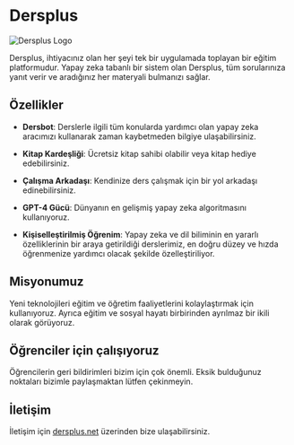 # Dersplus

![Dersplus Logo](https://dersplus.net/wp-content/uploads/2023/04/Adsiz-tasarim-3.svg)

Dersplus, ihtiyacınız olan her şeyi tek bir uygulamada toplayan bir eğitim platformudur. Yapay zeka tabanlı bir sistem olan Dersplus, tüm sorularınıza yanıt verir ve aradığınız her materyali bulmanızı sağlar.

## Özellikler

- **Dersbot**: Derslerle ilgili tüm konularda yardımcı olan yapay zeka aracımızı kullanarak zaman kaybetmeden bilgiye ulaşabilirsiniz.

- **Kitap Kardeşliği**: Ücretsiz kitap sahibi olabilir veya kitap hediye edebilirsiniz.

- **Çalışma Arkadaşı**: Kendinize ders çalışmak için bir yol arkadaşı edinebilirsiniz.

- **GPT-4 Gücü**: Dünyanın en gelişmiş yapay zeka algoritmasını kullanıyoruz.

- **Kişiselleştirilmiş Öğrenim**: Yapay zeka ve dil biliminin en yararlı özelliklerinin bir araya getirildiği derslerimiz, en doğru düzey ve hızda öğrenmenize yardımcı olacak şekilde özelleştiriliyor.

## Misyonumuz

Yeni teknolojileri eğitim ve öğretim faaliyetlerini kolaylaştırmak için kullanıyoruz. Ayrıca eğitim ve sosyal hayatı birbirinden ayrılmaz bir ikili olarak görüyoruz.

## Öğrenciler için çalışıyoruz

Öğrencilerin geri bildirimleri bizim için çok önemli. Eksik bulduğunuz noktaları bizimle paylaşmaktan lütfen çekinmeyin.

## İletişim

İletişim için [dersplus.net](https://dersplus.net) üzerinden bize ulaşabilirsiniz.
